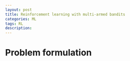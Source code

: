 ```yaml
---
layout: post
title: Reinforcement learning with multi-armed bandits
categories: ML
tags: RL
description:
---
```


# Problem formulation
